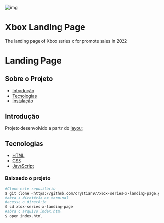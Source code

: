  ![img](assets/xbox-landing-page.gif)
# Xbox Landing Page
The landing page of Xbox series x for promote sales in 2022
# Landing Page 
<!---ts--->
## Sobre o Projeto
* [Introdução](##Introdução)
* [Tecnologias](##Tecnologias)
* [Instalação](##Instalação)



## Introdução
Projeto desenvolvido a partir do [layout](https://www.figma.com/file/Yb9IBH56g7T1hdIyZ3BMNO/Desafios---Codel%C3%A2ndia?node-id=64381%3A758) 

## Tecnologias
* [HTML](https://developer.mozilla.org/pt-BR/docs/Glossary/Semantics)
* [CSS](https://developer.mozilla.org/pt-BR/docs/Glossary/CSS)
* [JavaScript](https://developer.mozilla.org/pt-BR/docs/Glossary/JavaScript)

### Baixando o projeto
```bash	
#Clone este repositório
$ git clone <https://github.com/crystian97/xbox-series-x-landing-page.git>
#abra o diretório no terminal
#acesse o diretório
$ cd xbox-series-x-landing-page
#abra o arquivo index.html
$ open index.html

```
